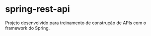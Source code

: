 # spring-rest-api
Projeto desenvolvido para treinamento de construção de APIs com o framework do Spring.
